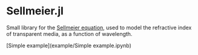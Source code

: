 # Sellmeier.jl

Small library for the
[Sellmeier equation](https://en.wikipedia.org/wiki/Sellmeier_equation),
used to model the refractive index of transparent media, as a function
of wavelength.

[Simple example](example/Simple example.ipynb)
